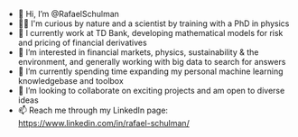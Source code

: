 - 👋 Hi, I’m @RafaelSchulman
- 👨‍🔬 I'm curious by nature and a scientist by training with a PhD in physics
- 🏦 I currently work at TD Bank, developing mathematical models for risk and pricing of financial derivatives
- 👀 I’m interested in financial markets, physics, sustainability & the environment, and generally working with big data to search for answers
- 🌱 I’m currently spending time expanding my personal machine learning knowledgebase and toolbox
- 💞️ I’m looking to collaborate on exciting projects and am open to diverse ideas
- 📫 Reach me through my LinkedIn page: https://www.linkedin.com/in/rafael-schulman/

<!---
RafaelSchulman/RafaelSchulman is a ✨ special ✨ repository because its `README.md` (this file) appears on your GitHub profile.
You can click the Preview link to take a look at your changes.
--->
